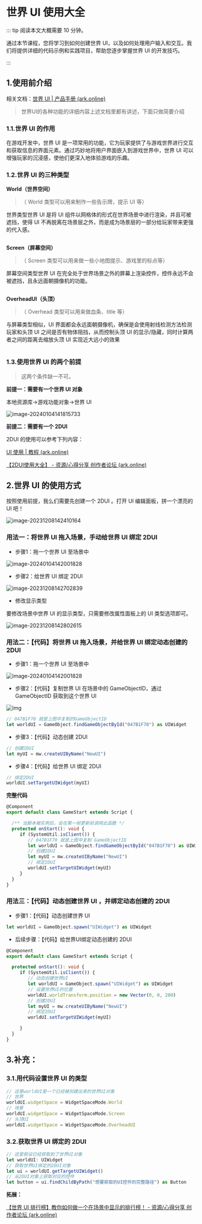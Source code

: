 # 世界 UI 使用大全

::: tip 阅读本文大概需要 10 分钟。

通过本节课程，您将学习到如何创建世界 UI，以及如何处理用户输入和交互。我们将提供详细的代码示例和实践项目，帮助您逐步掌握世界 UI 的开发技巧。

:::

## 1.使用前介绍

相关文档：[世界 UI | 产品手册 (ark.online)](https://docs.ark.online/GameplayObjects/WorldUI.html)

> 世界UI的各种功能的详细内容上述文档里都有讲述，下面只做简要介绍
>

### 1.1.世界 UI 的作用

在游戏开发中，世界 UI 是一项常用的功能，它为玩家提供了与游戏世界进行交互和获取信息的界面元素。通过巧妙地将用户界面嵌入到游戏世界中，世界 UI 可以增强玩家的沉浸感，使他们更深入地体验游戏的乐趣。

### 1.2.世界 UI 的三种类型

**World（世界空间）**

> （ World 类型可以用来制作一些告示牌，提示 UI 等）

世界类型世界 UI 是将 UI 组件以网格体的形式在世界场景中进行渲染，并且可被遮挡，使得 UI 不再脱离在场景层之外，而是成为场景层的一部分给玩家带来更强的代入感。

<img src = "https://cdn.233xyx.com/1684476052356_275.gif" alt>





**Screen（屏幕空间）**

> （ Screen 类型可以用来做一些小地图提示、游戏里的标点等）

屏幕空间类型世界 UI 在完全处于世界场景之外的屏幕上渲染控件，控件永远不会被遮挡，且永远面朝摄像机的功能。

<img src = "https://cdn.233xyx.com/1684476052967_502.gif" alt>



**OverheadUI（头顶）**

> （ Overhead 类型可以用来做血条、title 等）

与屏幕类型相似，UI 界面都会永远面朝摄像机，确保是会使用射线检测方法检测玩家和头顶 UI 之间是否有物体阻挡，从而控制头顶 UI 的显示/隐藏，同时计算两者之间的距离去缩放头顶 UI 实现近大远小的效果

<img src = "https://cdn.233xyx.com/1684476052180_110.gif" alt>



### 1.3.使用世界 UI 的两个前提

> 这两个条件缺一不可。
>

**前提一：需要有一个世界 UI 对象**

本地资源库->游戏功能对象->世界 UI

![image-20240104141815733](https://arkimg.ark.online/image-20240104141815733.png)

**前提二：需要有一个 2DUI** 

2DUI 的使用可以参考下列内容：

[UI 使用 | 教程 (ark.online)](https://learning.ark.online/Common-Functions/user-interface.html)

[【2DUI使用大全】 - 资源/心得分享 创作者论坛 (ark.online)](https://forum.ark.online/forum.php?mod=viewthread&tid=1184)



## 2.世界 UI 的使用方式

按照使用前提，我么们需要先创建一个 2DUI 。打开 UI 编辑面板，拼一个漂亮的 UI 吧！

![image-20231208142410164](https://arkimg.ark.online/image-20231208142410164.png)

### 用法一：将世界 UI 拖入场景，手动给世界 UI 绑定 2DUI

- 步骤1：拖一个世界 UI 至场景中

![image-20240104142001828](https://arkimg.ark.online/image-20240104142001828.png)

- 步骤2：给世界 UI 绑定 2DUI

![image-20231208142702839](https://arkimg.ark.online/image-20231208142702839.png)

- 修改显示类型

要修改场景中世界 UI 的显示类型，只需要修改属性面板上的 UI 类型选项即可。

![image-20231208142802615](https://arkimg.ark.online/image-20231208142802615.png)

### 用法二：【代码】将世界 UI 拖入场景，并给世界 UI 绑定动态创建的 2DUI

- 步骤1：拖一个世界 UI 至场景中

![image-20240104142001828](https://arkimg.ark.online/image-20240104142001828.png)

- 步骤2：【代码】复制世界 UI 在场景中的 GameObjectID，通过 GameObjectID 获取到这个世界 UI

![img](https://ali-forum.ark.online/forum/202303/23/164013mtcfrfjii9199111.png)

```ts
// 047B1F70 就是上图中复制的GameObjectID
let worldUI = GameObject.findGameObjectById("047B1F70") as UIWidget
```

- 步骤3：【代码】动态创建 2DUI

```ts
// 创建2DUI
let myUI = mw.createUIByName("NewUI")
```

- 步骤4：【代码】给世界 UI 绑定 2DUI

```ts
// 绑定2DUI
worldUI.setTargetUIWidget(myUI)
```

**完整代码**

```ts
@Component
export default class GameStart extends Script {

  /** 当脚本被实例后，会在第一帧更新前调用此函数 */
  protected onStart(): void {
     if (SystemUtil.isClient()) {
        // 047B1F70 就是上图中复制 GameObjectID
        let worldUI = GameObject.findGameObjectById("047B1F70") as UIWidget
        // 创建2DUI
        let myUI = mw.createUIByName("NewUI")
        // 绑定2DUI
        worldUI.setTargetUIWidget(myUI)
     }
  }
}


```

### 用法三：【代码】动态创建世界 UI ，并绑定动态创建的 2DUI

- 步骤1：【代码】动态创建世界 UI

```ts
let worldUI = GameObject.spawn("UIWidget") as UIWidget
```

- 后续步骤：【代码】给世界UI绑定动态创建的 2DUI

```ts
@Component
export default class GameStart extends Script {

  protected onStart(): void {
     if (SystemUtil.isClient()) {
        // 动态创建世界UI
        let worldUI = GameObject.spawn("UIWidget") as UIWidget
        // 设置世界UI的位置
        worldUI.worldTransform.position = new Vector(0, 0, 200)
        // 创建2DUI
        let myUI = mw.createUIByName("NewUI")
        // 绑定2DUI
        worldUI.setTargetUIWidget(myUI)

     }
  }
}
```





## 3.补充：

### 3.1.用代码设置世界 UI 的类型

```ts
// 这里worldUI是一个已经被创建出来的世界UI对象
// 世界
worldUI.widgetSpace = WidgetSpaceMode.World
// 场景
worldUI.widgetSpace = WidgetSpaceMode.Screen
// 头顶UI
worldUI.widgetSpace = WidgetSpaceMode.OverheadUI
```

### 3.2.获取世界 UI 绑定的 2DUI

```ts
// 这里假设已经获取到了世界UI对象
let worldUI: UIWidget
// 获取世界UI绑定的2DUI对象
let ui = worldUI.getTargetUIWidget()
// 从2DUI对象上获取对应的控件
let button = ui.findChildByPath("想要获取的UI控件的完整路径") as Button
```

**拓展：**

[【世界 UI 排行榜】教你如何做一个在场景中显示的排行榜！ - 资源/心得分享 创作者论坛 (ark.online)](https://forum.ark.online/forum.php?mod=viewthread&tid=1319&extra=)
